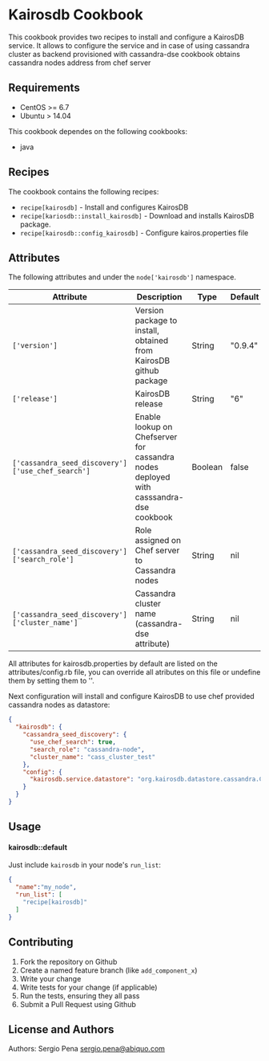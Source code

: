 Kairosdb Cookbook
=================
This cookbook provides two recipes to install and configure a KairosDB service. It allows to configure the service and in case of using cassandra cluster as backend provisioned with cassandra-dse cookbook obtains cassandra nodes address from chef server

Requirements
------------
* CentOS >= 6.7
* Ubuntu > 14.04

This cookbook dependes on the following cookbooks:

* java

Recipes
----------
The cookbook contains the following recipes:
* `recipe[kairosdb]` - Install and configures KairosDB
* `recipe[kariosdb::install_kairosdb]` - Download and installs KairosDB package.
* `recipe[kairosdb::config_kairosdb]` - Configure kairos.properties file

Attributes
----------
The following attributes and under the `node['kairosdb']` namespace.

Attribute|Description|Type|Default
---|---|---|---
`['version']`|Version package to install, obtained from KairosDB github package|String|"0.9.4"
`['release']`|KairosDB release|String|"6"
`['cassandra_seed_discovery']['use_chef_search']`|Enable lookup on Chefserver for cassandra nodes deployed with casssandra-dse cookbook|Boolean|false
`['cassandra_seed_discovery']['search_role']`|Role assigned on Chef server to Cassandra nodes|String|nil
`['cassandra_seed_discovery']['cluster_name']`|Cassandra cluster name (cassandra-dse attribute)|String|nil


All attributes for kairosdb.properties by default are listed on the attributes/config.rb file, you can override all atributes on this file or undefine them by setting them to ''.

Next configuration will install and configure KairosDB to use chef provided cassandra nodes as datastore:

```json
{
  "kairosdb": {
    "cassandra_seed_discovery": {
      "use_chef_search": true,
      "search_role": "cassandra-node",
      "cluster_name": "cass_cluster_test"
    },
    "config": {
      "kairosdb.service.datastore": "org.kairosdb.datastore.cassandra.CassandraModule"
    }
  }
}
```

Usage
-----
#### kairosdb::default

Just include `kairosdb` in your node's `run_list`:

```json
{
  "name":"my_node",
  "run_list": [
    "recipe[kairosdb]"
  ]
}
```

Contributing
------------

1. Fork the repository on Github
2. Create a named feature branch (like `add_component_x`)
3. Write your change
4. Write tests for your change (if applicable)
5. Run the tests, ensuring they all pass
6. Submit a Pull Request using Github

License and Authors
-------------------
Authors: Sergio Pena <sergio.pena@abiquo.com>
